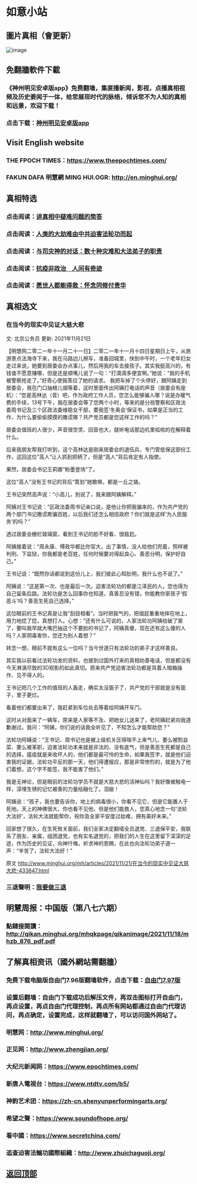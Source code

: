 # 如意小站

## 圖片真相（會更新）

![image](https://user-images.githubusercontent.com/79625284/142761564-a1baf472-aa9a-4b52-80f0-d877cd9d7f27.png)

## 免翻牆軟件下載

### 《神州明见安卓版app》免费翻墙，集直播新闻，影视，点播真相视频及历史要闻于一体，给您展现时代的脉络，倾诉您不为人知的真相和远景，欢迎下载！

### 点击下载：[神州明见安卓版app](https://github.com/pinhe91/tuiguang/files/7240768/_5.1.zip)

## Visit English website

### THE FPOCH TIMES：https://www.theepochtimes.com/

### FAKUN DAFA 明慧網 MING HUI.OGR: http://en.minghui.org/

## 真相特选

### 点击阅读：[讲真相中疑难问题的简答](https://github.com/pinhe91/jcxw3/tree/main)

### 点击阅读：[人类的大劫难由中共迫害法轮功而起](https://github.com/pinhe91/jcxw4/tree/main) 

### 点击阅读：[与司灾神的对话：数十种灾难和大法弟子的职责](https://github.com/pinhe91/jcxw1/tree/main) 

### 点击阅读：[抗疫非政治　人间有奇迹](https://github.com/pinhe91/jcxw2/tree/main) 

### 点击阅读：[愿世人都能得救：怀念同修付贵华](https://github.com/pinhe91/jcxw5/tree/main)

## 真相选文

### 在当今的现实中见证大慈大悲

文: 北京公务员 更新: 2021年11月21日

【明慧网二零二一年十一月二十一日】二零二一年十一月十四日星期日上午，从旅游景点法海寺下来，我在马路边儿擦车，准备回城里，快到中午时，一个老年妇女走过来说，她要到居委会办点事儿，然后用我的车去接孩子。其实我挺高兴的，有钱谁不愿意赚哪，但是还是顺嘴儿说了一句：“打滴滴多便宜啊。”她说：“我的手机被警察抢走了。”好奇心使我答应了她的请求。
我把车掉了个头停好，跟阿姨走到居委会，我在门口抽根儿烟等着，这时里面传出阿姨打电话的声音（居委会有座机）：“您是高林达（音）吧，作为政府工作人员，您怎么能够骗人哪？说是办暖气费的手续，13号下午，我在居委会等了您两个小时，等来的是分局警察和区政法委周书记及三个区政法委维稳女干部，要我签‘冬奥会’保证书，如果是正当的工作，为什么要偷偷摸摸的撒谎哪？共产党员都是您这样工作的吗？”

居委会值班的人很少，声音很空灵、回音也大，就听电话那边叽里呱啦的在解释着什么。

后来我朋友帮我打听到，这个高林达是刚来居委会的退伍兵，专门管低保这部份工作，这回这位“高人”让人抓到把柄了，但是“高人”背后肯定有人指使。

果然，居委会书记王莉娜“粉墨登场”了。

这位“高人”没有王书记的背后“策划”她敢嘛，都是一丘之貉。

王书记突然高声说：“小高儿，别说了，我来跟阿姨解释。”

阿姨对王书记说：“区政法委周书记亲口说，是他让你把我骗来的，作为共产党的两个部门书记撒谎欺骗百姓，以后我们还怎么相信政府？你们就是这样‘为人民服务’的吗？”

透过居委会栅栏玻璃窗，看到王书记的脸不好看、很尴尬。

阿姨接着说：“周永康、傅政华都比你官大，出了事情，没人给他们兜着，照样被判刑、下监狱，你我都是老百姓，任何时候要对得起良心、善恶分明，保护好自己。”

王书记说：“既然你话都说到这份儿上，我们彼此心知肚明，我什么也不说了。”

阿姨说：“这是第一次、也是最后一次。迫害法轮功的都是江泽民的人，您也得为自己留条后路。法轮功是怎么回事你也知道，真善忍没有错，你能教你家孩子‘假恶斗‘吗？善恶生死自己选择。”

这位眼前的王书记真是让我“刮目相看”。当时把我气的，把烟屁重重地摔在地上，用力地捻了捻，真想打人。心想：“还有什么可说的，人家法轮功阿姨给破了案了，要叫我早就大嘴巴抽这个不要脸的书记了，阿姨真傻，现在还有这么傻的人吗？人家阴毒害你，您还为别人着想？”

转念一想，眼前不就有这么一位吗？当今世道只有法轮功的弟子才这样善良。

其实我以前看过法轮功发的资料，也接到过国外打来的真相劝善电话，但是都没有今天淋漓尽致的3D观影的如此真切。原来共产党迫害法轮功都是背着人暗箱操作、见不得人的。

王书记把几个工作的值班的人轰走，确实太没面子了，共产党的干部就是没有面子，里子更烂。

看着他们都要出来了，我赶紧到车位处去等着给阿姨开车门。

这时从对面来了一辆车，原来是人家等不及、把她女儿送来了，老阿姨赶紧向我道歉谢过。我问：“阿姨，你们说的话我全听见了，不知怎么才能帮助您？”

法轮功阿姨说：“王书记、周书记也是被上级机关压得喘不上来气儿，要么被割韭菜、要么被革职，迫害法轮功本来就是非法的、没有底气，但是善恶生死都是自己的选择，瘟疫就是来收坏人的，他们都是最可怜的生命，如果我签字，就是他们迫害我的证据，法轮功平反的那一天，他们得遭报应，那是非常惨烈的，就是为了他们着想，这个字不能签，我不能害了他们。”

我是无神论，但是眼前的法轮功学员不就是大慈大悲的活神仙吗？我好像被触电一样，深埋生锈的记忆被善的力量给融化了。泪崩！

阿姨说：“孩子，我也要告诉你，地上的病毒很小，你看不见它，但是它能置人于死地。天上的神佛很大，你也看不见他，但是他们能救人，您真心地念一句‘法轮大法好’，法轮大法就能帮你，祝你及全家平安度过劫难，拥有美好未来。”

回家想了很久，在生死攸关面前，我们全家决定翻墙全员退党、三退保平安，我联系了朋友、亲属，组团退党，也有实名退党的，把我们的人生在这里留下深深的足迹，作为历史的见证，向神忏悔，祈求神的恩赐，在此也向法轮功弟子道一声：“辛苦了，法轮大法好！”

原文 http://www.minghui.org/mh/articles/2021/11/21/在当今的现实中见证大慈大悲-433847.html

### 三退聲明：[我要做三退](http://tuidang.ddns.net/)

## 明慧周报：中国版（第八七六期）

### 點鏈接閱讀：http://qikan.minghui.org/mhqkpage/qikanimage/2021/11/18/mhzb_876_pdf.pdf

## 了解真相资讯（國外網站需翻牆）

### 免费下载电脑版自由门7.96版翻墙软件，点击下载：[自由门7.97版](https://github.com/pinhe91/tuiguang/files/6839679/fg797r.zip)

### 设置后翻墙：自由门下载成功后解压文件，再双击图标打开自由门，再点设置，再点自由门代理控制，再点所有网站都通过自由门代理访问，再点确定，设置完成，这样就翻墙了，可以访问国外网站了。

### 明慧网：http://www.minghui.org/

### 正见网：http://www.zhengjian.org/

### 大纪元新闻网：https://www.epochtimes.com/

### 新唐人電視台：https://www.ntdtv.com/b5/

### 神韵艺术团：https://zh-cn.shenyunperformingarts.org/

### 希望之聲：https://www.soundofhope.org/

### 看中國：https://www.secretchina.com/

### 追查迫害法輪功國際組織：http://www.zhuichaguoji.org/

## [返回顶部](https://git.io/Js3EY)
